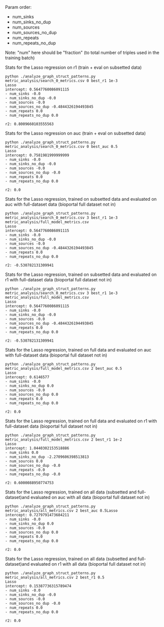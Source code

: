Param order:
- num_sinks
- num_sinks_no_dup
- num_sources
- num_sources_no_dup
- num_repeats
- num_repeats_no_dup

Note: "num" here should be "fraction" (to total number of triples used in the training batch)

Stats for the Lasso regression on r1 (train + eval on subsetted data)
```
python ./analyze_graph_struct_patterns.py metric_analysis/search_0_metrics.csv 0 best_r1 1e-3
Lasso
intercept: 0.5647760086091115
- num_sinks -0.0
- num_sinks_no_dup -0.0
- num_sources -0.0
- num_sources_no_dup -0.4844326194493845
- num_repeats 0.0
- num_repeats_no_dup 0.0

r2: 0.8009660103555563
```

Stats for the Lasso regression on auc (train + eval on subsetted data)
```
python ./analyze_graph_struct_patterns.py metric_analysis/search_0_metrics.csv 0 best_auc 0.5
Lasso
intercept: 0.7581981999999999
- num_sinks -0.0
- num_sinks_no_dup -0.0
- num_sources -0.0
- num_sources_no_dup -0.0
- num_repeats 0.0
- num_repeats_no_dup 0.0

r2: 0.0
```

Stats for the Lasso regression, trained on subsetted data and evaluated on auc with full-dataset data (bioportal full dataset not in)
```
python ./analyze_graph_struct_patterns.py metric_analysis/search_0_metrics.csv 3 best_r1 1e-3 metric_analysis/full_model_metrics.csv 
Lasso
intercept: 0.5647760086091115
- num_sinks -0.0
- num_sinks_no_dup -0.0
- num_sources -0.0
- num_sources_no_dup -0.4844326194493845
- num_repeats 0.0
- num_repeats_no_dup 0.0

r2: -0.530782131309941
```

Stats for the Lasso regression, trained on subsetted data and evaluated on r1 with full-dataset data (bioportal full dataset not in)
```
python ./analyze_graph_struct_patterns.py metric_analysis/search_0_metrics.csv 3 best_r1 1e-3 metric_analysis/full_model_metrics.csv 
Lasso
intercept: 0.5647760086091115
- num_sinks -0.0
- num_sinks_no_dup -0.0
- num_sources -0.0
- num_sources_no_dup -0.4844326194493845
- num_repeats 0.0
- num_repeats_no_dup 0.0

r2: -0.530782131309941
```

Stats for the Lasso regression, trained on full data and evaluated on auc with full-dataset data (bioportal full dataset not in)
```
python ./analyze_graph_struct_patterns.py metric_analysis/full_model_metrics.csv 2 best_auc 0.5
Lasso
intercept: 0.6146577
- num_sinks -0.0
- num_sinks_no_dup 0.0
- num_sources -0.0
- num_sources_no_dup 0.0
- num_repeats 0.0
- num_repeats_no_dup 0.0

r2: 0.0
```

Stats for the Lasso regression, trained on full data and evaluated on r1 with full-dataset data (bioportal full dataset not in)
```
python ./analyze_graph_struct_patterns.py metric_analysis/full_model_metrics.csv 2 best_r1 1e-2
Lasso
intercept: 1.0440302153518886
- num_sinks 0.0
- num_sinks_no_dup -2.2709606398513813
- num_sources 0.0
- num_sources_no_dup -0.0
- num_repeats -0.0
- num_repeats_no_dup -0.0

r2: 0.6000088950774753
```

Stats for the Lasso regression, trained on all data (subsetted and full-dataset)and evaluated on auc with all data (bioportal full dataset not in)
```
python ./analyze_graph_struct_patterns.py metric_analysis/all_metrics.csv 2 best_auc 0.5Lasso
intercept: 0.7279791473684211
- num_sinks -0.0
- num_sinks_no_dup 0.0
- num_sources -0.0
- num_sources_no_dup 0.0
- num_repeats 0.0
- num_repeats_no_dup 0.0

r2: 0.0
```

Stats for the Lasso regression, trained on all data (subsetted and full-dataset)and evaluated on r1 with all data (bioportal full dataset not in)
```
python ./analyze_graph_struct_patterns.py metric_analysis/all_metrics.csv 2 best_r1 0.5
Lasso
intercept: 0.15387736315789474
- num_sinks -0.0
- num_sinks_no_dup -0.0
- num_sources -0.0
- num_sources_no_dup -0.0
- num_repeats 0.0
- num_repeats_no_dup 0.0

r2: 0.0
```
